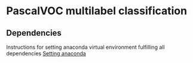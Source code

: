 # PascalVOC multilabel classification

## Dependencies
Instructions for setting anaconda virtual environment fulfilling all dependencies [Setting anaconda](doc/anaconda_environment.md)
